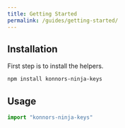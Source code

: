 ```yaml
---
title: Getting Started
permalink: /guides/getting-started/
---
```


## Installation

First step is to install the helpers.

```bash
npm install konnors-ninja-keys
```

## Usage

```js
import "konnors-ninja-keys"
```
